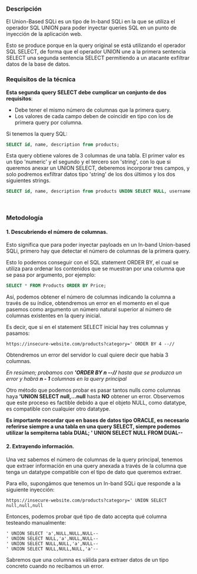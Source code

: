 ### Descripción

El Union-Based SQLi es un tipo de In-band SQLi en la que se utiliza el operador SQL UNION para poder inyectar queries SQL en un punto de inyección de la aplicación web.

Esto se produce porque en la query original se está utilizando el operador SQL SELECT, de forma que el operador UNION une a la primera sentencia SELECT una segunda sentencia SELECT permitiendo a un atacante exfiltrar datos de la base de datos.
<br>

### Requisitos de la técnica

**Esta segunda query SELECT debe cumplicar un conjunto de dos requisitos**:

- Debe tener el mismo número de columnas que la primera query.
- Los valores de cada campo deben de coincidir en tipo con los de primera query por columna.

Si tenemos la query SQL:

```sql
SELECT id, name, description from products;
```
Esta query obtiene valores de 3 columnas de una tabla. El primer valor es un tipo 'numeric' y el segundo y el tercero son 'string', con lo que si queremos anexar un UNION SELECT, deberemos incorporar tres campos, y solo podremos exfiltrar datos tipo 'string' de los dos últimos y los dos siguientes strings.

```sql
SELECT id, name, description from products UNION SELECT NULL, username, password from mysql.user;
```
<br>

### Metodología
#### 1. Descubriendo el número de columnas.

Esto significa que para poder inyectar payloads en un In-band Union-based SQLi, primero hay que detectar el número de columnas de la primera query.

Esto lo podemos conseguir con el SQL statement ORDER BY, el cual se utiliza para ordenar los contenidos que se muestran por una columna que se pasa por argumento, por ejemplo:

```sql
SELECT * FROM Products ORDER BY Price;
```

Así, podemos obtener el número de columnas indicando la columna a través de su índice, obtendremos un error en el momento en el que pasemos como argumento un número natural superior al número de columnas existentes en la query inicial.

Es decir, que si en el statement SELECT inicial hay tres columnas y pasamos:

```url
https://insecure-website.com/products?category=' ORDER BY 4 --//
```

Obtendremos un error del servidor lo cual quiere decir que había 3 columnas.

*En resúmen; probamos con **'ORDER BY n --//** hasta que se produzca un error y habrá **n - 1** columnas en la query principal*
<br>

Otro método que podemos probar es pasar tantos nulls como columnas haya  **'UNION SELECT null,...null** hasta **NO** obtener un error. Observemos que este proceso es factible debido a que el objeto NULL, como datatype, es compatible con cualquier otro datatype.

**Es importante recordar que en bases de datos tipo ORACLE, es necesario referirse siempre a una tabla en una query SELECT, siempre podemos utilizar la sempiterna tabla DUAL; ' UNION SELECT NULL FROM DUAL--**

#### 2. Extrayendo información.

Una vez sabemos el número de columnas de la query principal, tenemos que extraer información en una query anexada a través de la columna que tenga un datatype compatible con el tipo de dato que queremos extraer.

Para ello, supongámos que tenemos un In-band SQLi que responde a la siguiente inyección:

```
https://insecure-website.com/products?category=' UNION SELECT null,null,null
```

Entonces, podemos probar qué tipo de dato accepta qué columna testeando manualmente:

```
' UNION SELECT 'a',NULL,NULL,NULL--
' UNION SELECT NULL,'a',NULL,NULL--
' UNION SELECT NULL,NULL,'a',NULL--
' UNION SELECT NULL,NULL,NULL,'a'--
```

Sabremos que una columna es válida para extraer datos de un tipo concreto cuando no recibamos un error.